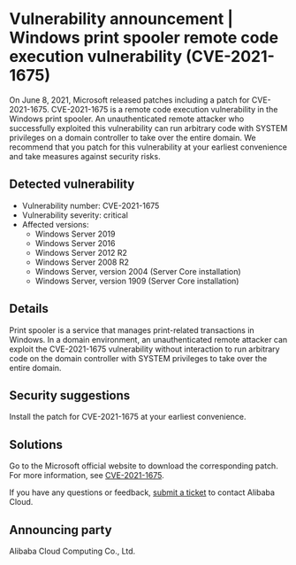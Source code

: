 # Vulnerability announcement \| Windows print spooler remote code execution vulnerability \(CVE-2021-1675\)

On June 8, 2021, Microsoft released patches including a patch for CVE-2021-1675. CVE-2021-1675 is a remote code execution vulnerability in the Windows print spooler. An unauthenticated remote attacker who successfully exploited this vulnerability can run arbitrary code with SYSTEM privileges on a domain controller to take over the entire domain. We recommend that you patch for this vulnerability at your earliest convenience and take measures against security risks.

## Detected vulnerability

-   Vulnerability number: CVE-2021-1675
-   Vulnerability severity: critical
-   Affected versions:
    -   Windows Server 2019
    -   Windows Server 2016
    -   Windows Server 2012 R2
    -   Windows Server 2008 R2
    -   Windows Server, version 2004 \(Server Core installation\)
    -   Windows Server, version 1909 \(Server Core installation\)

## Details

Print spooler is a service that manages print-related transactions in Windows. In a domain environment, an unauthenticated remote attacker can exploit the CVE-2021-1675 vulnerability without interaction to run arbitrary code on the domain controller with SYSTEM privileges to take over the entire domain.

## Security suggestions

Install the patch for CVE-2021-1675 at your earliest convenience.

## Solutions

Go to the Microsoft official website to download the corresponding patch. For more information, see [CVE-2021-1675](https://msrc.microsoft.com/update-guide/en-US/vulnerability/CVE-2021-1675).

If you have any questions or feedback, [submit a ticket](https://workorder-intl.console.aliyun.com/#/ticket/createIndex) to contact Alibaba Cloud.

## Announcing party

Alibaba Cloud Computing Co., Ltd.

